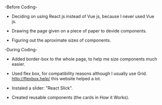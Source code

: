 -Before Coding-

* Deciding on using React js instead of Vue js, because I never used Vue js.

* Drawing the page given on a piece of paper to devide components.

* Figuring out the aproximate sizes of components.


-During Coding-

* Added border-box to the whole page, to help me size components much easier.

* Used flex box, for compatibility reasons although I usually use Grid. http://flexbox.help/ this website   helped a lot.

* Instaled a slider: "React Slick".

* Created reusable components (the cards in How it Works).



